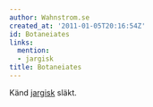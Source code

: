 ```yaml
---
author: Wahnstrom.se
created_at: '2011-01-05T20:16:54Z'
id: Botaneiates
links:
  mention:
  - jargisk
title: Botaneiates
---
```


Känd [jargisk] släkt.

  [jargisk]: jargisk